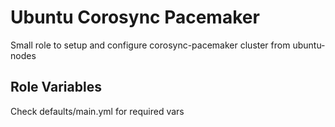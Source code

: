 Ubuntu Corosync Pacemaker
=========
Small role to setup and configure corosync-pacemaker cluster from ubuntu-nodes

Role Variables
--------------
Check defaults/main.yml for required vars

